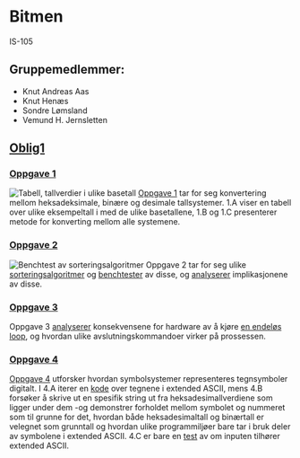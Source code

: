 # Bitmen #
IS-105

## Gruppemedlemmer: ##
* Knut Andreas Aas 
* Knut Henæs 
* Sondre Lømsland
* Vemund H. Jernsletten

## [Oblig1](https://github.com/knuthenaes/Bitmen/tree/master/Oblig1) ##
### [Oppgave 1](https://github.com/knuthenaes/Bitmen/tree/master/Oblig1/Oppgave%201) ###
![Tabell, tallverdier i ulike basetall](https://user-images.githubusercontent.com/35767860/36200207-34ecf8c8-117c-11e8-9982-b761af3359cb.jpg)
[Oppgave 1](https://github.com/knuthenaes/Bitmen/blob/master/Oblig1/Oppgave%201/Besvarelse) tar for seg konvertering mellom heksadeksimale, binære og desimale tallsystemer. 1.A viser en tabell over ulike eksempeltall i med de ulike basetallene, 1.B og 1.C presenterer metode for konverting mellom alle systemene.

### [Oppgave 2](https://github.com/knuthenaes/Bitmen/tree/master/Oblig1/Oppgave%202) ###
![Benchtest av sorteringsalgoritmer](https://user-images.githubusercontent.com/35766206/36199508-112bb656-117a-11e8-93c9-d773ee1f5f4f.jpg)
Oppgave 2 tar for seg ulike [sorteringsalgoritmer](https://github.com/knuthenaes/Bitmen/blob/master/Oblig1/Oppgave%202/sorting.go) og [benchtester](https://github.com/knuthenaes/Bitmen/blob/master/Oblig1/Oppgave%202/sorting_test.go) av disse, og [analyserer](https://github.com/knuthenaes/Bitmen/blob/master/Oblig1/Oppgave%202/Oppgave%202%20a-c) implikasjonene av disse.

### [Oppgave 3](https://github.com/knuthenaes/Bitmen/tree/master/Oblig1/Oppgave%203) ###
Oppgave 3 [analyserer](https://github.com/knuthenaes/Bitmen/blob/master/Oblig1/Oppgave%203/About3) konsekvensene for hardware av å kjøre [en endeløs loop](https://github.com/knuthenaes/Bitmen/blob/master/Oblig1/Oppgave%203/loop.go), og hvordan ulike avslutningskommandoer virker på prossessen.

### [Oppgave 4](https://github.com/knuthenaes/Bitmen/tree/master/Oblig1/Oppgave%204) ###
[Oppgave 4](https://github.com/knuthenaes/Bitmen/blob/master/Oblig1/Oppgave%204/4%20a-c) utforsker hvordan symbolsystemer representeres tegnsymboler digitalt. I 4.A iterer en [kode]( https://github.com/knuthenaes/Bitmen/blob/master/Oblig1/Oppgave%204/ascii.go) over tegnene i extended ASCII, mens 4.B forsøker å skrive ut en spesifik string ut fra heksadesimallverdiene som ligger under dem -og demonstrer forholdet mellom symbolet og nummeret som til grunne for det, hvordan både heksadesimaltall og binærtall er velegnet som grunntall og hvordan ulike programmiljøer bare tar i bruk deler av symbolene i extended ASCII. 4.C er bare en [test](https://github.com/knuthenaes/Bitmen/blob/master/Oblig1/Oppgave%204/iso_test.go) av om inputen tilhører extended ASCII.
